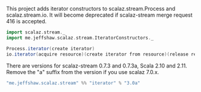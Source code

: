 This project adds iterator constructors to scalaz.stream.Process and scalaz.stream.io. It will become deprecated if scalaz-stream merge request 416 is accepted.

```scala
import scalaz.stream._
import me.jeffshaw.scalaz.stream.IteratorConstructors._

Process.iterator(create iterator)
io.iterator(acquire resource)(create iterator from resource)(release resource)
```

There are versions for scalaz-stream 0.7.3 and 0.7.3a, Scala 2.10 and 2.11. Remove the "a" suffix from the version if you use scalaz 7.0.x.

```scala
"me.jeffshaw.scalaz.stream" %% "iterator" % "3.0a"
```
